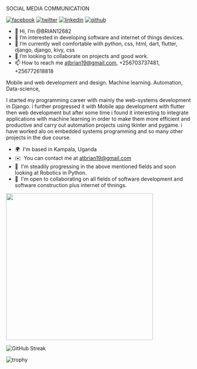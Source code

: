 SOCIAL MEDIA COMMUNICATION

<!-- display the social media buttons in your README -->

[![facebook](https://github.com/shikhar1020jais1/Git-Social/blob/master/Icons/Facebook.png (Facebook))][1]
[![twitter](https://github.com/shikhar1020jais1/Git-Social/blob/master/Icons/Twitter.png (Twitter))][2]
[![linkedin](https://github.com/shikhar1020jais1/Git-Social/blob/master/Icons/LinkedIn.png (LinkedIn))][3]
[![github](https://github.com/shikhar1020jais1/Git-Social/blob/master/Icons/Github.png (Github))][4]
<whatsapp-button phone="703737481" dialcode="256" text="hello!" label="Start Chat"></whatsapp-button>

<!-- To Link your profile to the media buttons -->

[1]: https://www.facebook.com/profile.php?id=100066431362210
[2]: https://twitter.com/SsuubiBrian
[3]: https://www.linkedin.com/in/alabyekkubo-ssuubi-brian-b3851323b/
[4]: https://www.github.com/BRIAN12682




- 👋 Hi, I’m @BRIAN12682
- 👀 I’m interested in developing software and internet of things devices.
- 🌱 I’m currently well comfortable with python, css, html, dart, flutter, django, django, kivy, css 
- 💞️ I’m looking to collaborate on projects and good work.
- 📫 How to reach me atbrian19@gmail.com, +256703737481, +256772618818

Mobile and web development and design. Machine learning.
Automation, Data-science, 

I started my programming  career with mainly the web-systems development in Django. i further progressed it with Mobile app development with flutter then web development but after some time i found it interesting to integrate applications with machine learning in order to make them more efficient and productive and carry out automation projects using tkinter and pygame. i have worked alo on embedded systems programming and so many other projects in the due course.

* 🌍  I'm based in Kampala, Uganda
* ✉️  You can contact me at [atbrian19@gmail.com](mailto:atbrian19@gmail.com)
* 🧠  I'm steadily progressing in the above mentioned fields and soon looking at Robotics in Python.
* 🤝  I'm open to collaborating on all fields of software development and software construction plus internet of thnings.


<!---
BRIAN12682/BRIAN12682 is a ✨ special ✨ repository because its `README.md` (this file) appears on your GitHub profile.
You can click the Preview link to take a look at your changes.
--->

<img src="https://github-readme-stats.vercel.app/api?username=BRIAN12682&show_icons=true&theme=ADD_THEME_HERE" width="400">


![GitHub Streak](https://github-readme-streak-stats.herokuapp.com?user=BRIAN12682&theme=cobalt&date_format=j%20M%5B%20Y%5D&background=000000&border=7536B2&stroke=9243DD&ring=89502D&fire=FF9554&currStreakNum=D280FF&sideNums=BC52FF&currStreakLabel=64EAE2&sideLabels=48A8A2&dates=A42EE5)

![trophy](https://github-profile-trophy.vercel.app/?username=BRIAN12682&theme=onedark)
